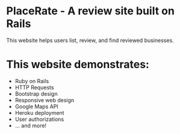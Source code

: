 # PlaceRate - A review site built on Rails

This website helps users list, review, and find reviewed businesses. 

# This website demonstrates: 

* Ruby on Rails
* HTTP Requests
* Bootstrap design
* Responsive web design
* Google Maps API
* Heroku deployment
* User authorizations
* ... and more!
